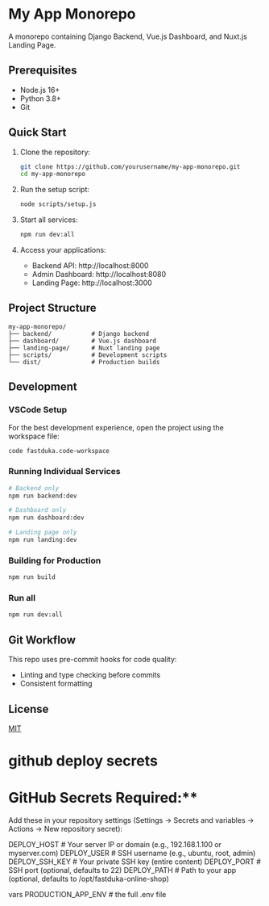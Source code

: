 # My App Monorepo

A monorepo containing Django Backend, Vue.js Dashboard, and Nuxt.js Landing Page.

## Prerequisites

- Node.js 16+
- Python 3.8+
- Git

## Quick Start

1. Clone the repository:

   ```bash
   git clone https://github.com/yourusername/my-app-monorepo.git
   cd my-app-monorepo
   ```

2. Run the setup script:

   ```bash
   node scripts/setup.js
   ```

3. Start all services:

   ```bash
   npm run dev:all
   ```

4. Access your applications:
   - Backend API: http://localhost:8000
   - Admin Dashboard: http://localhost:8080
   - Landing Page: http://localhost:3000

## Project Structure

```
my-app-monorepo/
├── backend/           # Django backend
├── dashboard/         # Vue.js dashboard
├── landing-page/      # Nuxt landing page
├── scripts/           # Development scripts
└── dist/              # Production builds
```

## Development

### VSCode Setup

For the best development experience, open the project using the workspace file:

```bash
code fastduka.code-workspace
```

### Running Individual Services

```bash
# Backend only
npm run backend:dev

# Dashboard only
npm run dashboard:dev

# Landing page only
npm run landing:dev
```

### Building for Production

```bash
npm run build
```

### Run all

```bash
npm run dev:all
```

## Git Workflow

This repo uses pre-commit hooks for code quality:

- Linting and type checking before commits
- Consistent formatting

## License

[MIT](LICENSE)

# github deploy secrets

# GitHub Secrets Required:\*\*

Add these in your repository settings (Settings → Secrets and variables → Actions → New repository secret):

DEPLOY_HOST # Your server IP or domain (e.g., 192.168.1.100 or myserver.com)
DEPLOY_USER # SSH username (e.g., ubuntu, root, admin)
DEPLOY_SSH_KEY # Your private SSH key (entire content)
DEPLOY_PORT # SSH port (optional, defaults to 22)
DEPLOY_PATH # Path to your app (optional, defaults to /opt/fastduka-online-shop)

vars
PRODUCTION_APP_ENV # the full .env file

